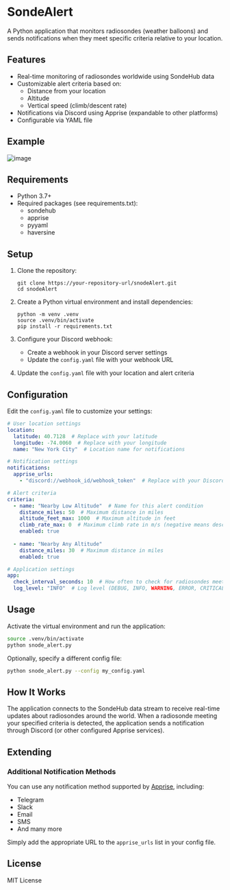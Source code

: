 # SondeAlert

A Python application that monitors radiosondes (weather balloons) and sends notifications when they meet specific criteria relative to your location.

## Features

- Real-time monitoring of radiosondes worldwide using SondeHub data
- Customizable alert criteria based on:
  - Distance from your location
  - Altitude
  - Vertical speed (climb/descent rate)
- Notifications via Discord using Apprise (expandable to other platforms)
- Configurable via YAML file

## Example

![image](https://github.com/user-attachments/assets/29ef526d-986a-428d-82ea-f60021018e29)


## Requirements

- Python 3.7+
- Required packages (see requirements.txt):
  - sondehub
  - apprise
  - pyyaml
  - haversine

## Setup

1. Clone the repository:
   ```
   git clone https://your-repository-url/snodeAlert.git
   cd snodeAlert
   ```

2. Create a Python virtual environment and install dependencies:
   ```
   python -m venv .venv
   source .venv/bin/activate
   pip install -r requirements.txt
   ```

3. Configure your Discord webhook:
   - Create a webhook in your Discord server settings
   - Update the `config.yaml` file with your webhook URL

4. Update the `config.yaml` file with your location and alert criteria

## Configuration

Edit the `config.yaml` file to customize your settings:

```yaml
# User location settings
location:
  latitude: 40.7128  # Replace with your latitude
  longitude: -74.0060  # Replace with your longitude
  name: "New York City"  # Location name for notifications

# Notification settings
notifications:
  apprise_urls:
    - "discord://webhook_id/webhook_token"  # Replace with your Discord webhook URL

# Alert criteria
criteria:
  - name: "Nearby Low Altitude"  # Name for this alert condition
    distance_miles: 50  # Maximum distance in miles
    altitude_feet_max: 1000  # Maximum altitude in feet
    climb_rate_max: 0  # Maximum climb rate in m/s (negative means descending)
    enabled: true
  
  - name: "Nearby Any Altitude" 
    distance_miles: 30  # Maximum distance in miles
    enabled: true

# Application settings
app:
  check_interval_seconds: 10  # How often to check for radiosondes meeting criteria
  log_level: "INFO"  # Log level (DEBUG, INFO, WARNING, ERROR, CRITICAL)
```

## Usage

Activate the virtual environment and run the application:

```bash
source .venv/bin/activate
python snode_alert.py
```

Optionally, specify a different config file:

```bash
python snode_alert.py --config my_config.yaml
```

## How It Works

The application connects to the SondeHub data stream to receive real-time updates about radiosondes around the world. When a radiosonde meeting your specified criteria is detected, the application sends a notification through Discord (or other configured Apprise services).

## Extending

### Additional Notification Methods

You can use any notification method supported by [Apprise](https://github.com/caronc/apprise), including:

- Telegram
- Slack
- Email
- SMS
- And many more

Simply add the appropriate URL to the `apprise_urls` list in your config file.

## License

MIT License
